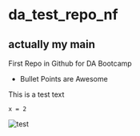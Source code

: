 # da_test_repo_nf
## actually my main
First Repo in Github for DA Bootcamp
* Bullet Points are Awesome

This is a test text
``` Start Coding
x = 2
```
![test](pictue@name)
